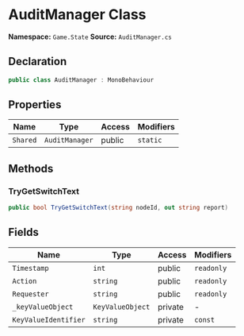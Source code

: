 # AuditManager Class

**Namespace:** `Game.State`
**Source:** `AuditManager.cs`

## Declaration

```csharp
public class AuditManager : MonoBehaviour
```

## Properties

| Name | Type | Access | Modifiers |
|------|------|--------|-----------|
| `Shared` | `AuditManager` | public | `static` |

## Methods

### TryGetSwitchText

```csharp
public bool TryGetSwitchText(string nodeId, out string report)
```

## Fields

| Name | Type | Access | Modifiers |
|------|------|--------|-----------|
| `Timestamp` | `int` | public | `readonly` |
| `Action` | `string` | public | `readonly` |
| `Requester` | `string` | public | `readonly` |
| `_keyValueObject` | `KeyValueObject` | private | - |
| `KeyValueIdentifier` | `string` | private | `const` |

